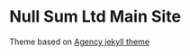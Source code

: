 Null Sum Ltd Main Site
====================

Theme based on [Agency jekyll theme ](https://github.com/raviriley/agency-jekyll-theme)